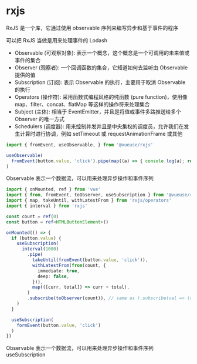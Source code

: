 # rxjs

RxJS 是一个库，它通过使用 observable 序列来编写异步和基于事件的程序

可以把 RxJS 当做是用来处理事件的 Lodash 

* Observable (可观察对象): 表示一个概念，这个概念是一个可调用的未来值或事件的集合
* Observer (观察者): 一个回调函数的集合，它知道如何去监听由 Observable 提供的值
* Subscription (订阅): 表示 Observable 的执行，主要用于取消 Observable 的执行
* Operators (操作符): 采用函数式编程风格的纯函数 (pure function)，使用像 map、filter、concat、flatMap 等这样的操作符来处理集合
* Subject (主体): 相当于 EventEmitter，并且是将值或事件多路推送给多个 Observer 的唯一方式
* Schedulers (调度器): 用来控制并发并且是中央集权的调度员，允许我们在发生计算时进行协调，例如 setTimeout 或 requestAnimationFrame 或其他

```ts
import { fromEvent, useObservable, } from '@vueuse/rxjs'

useObservable(
  fromEvent(button.value, 'click').pipe(map((a) => { console.log(a); return a }))
)
```
Observable 表示一个数据流，可以用来处理异步操作和事件序列

```ts
import { onMounted, ref } from 'vue'
import { from, fromEvent, toObserver, useSubscription } from '@vueuse/rxjs'
import { map, takeUntil, withLatestFrom } from 'rxjs/operators'
import { interval } from 'rxjs'

const count = ref(0)
const button = ref<HTMLButtonElement>()

onMounted(() => {
  if (button.value) {
    useSubscription(
      interval(1000)
        .pipe(
          takeUntil(fromEvent(button.value, 'click')),
          withLatestFrom(from(count, {
            immediate: true,
            deep: false,
          })),
          map(([curr, total]) => curr + total),
        )
        .subscribe(toObserver(count)), // same as ).subscribe(val => (count.value = val))
    )
  }

  useSubscription(
    formEvent(button.value, 'click')
  )
})
```
Observable 表示一个数据流，可以用来处理异步操作和事件序列
useSubscription 